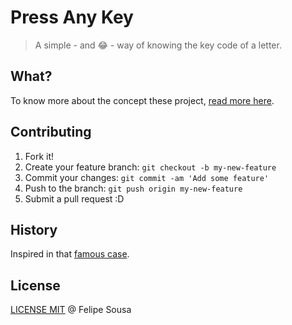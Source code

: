 # Press Any Key

> A simple - and :joy: - way of knowing the key code of a letter.

## What?

To know more about the concept these project, [read more here](https://developer.mozilla.org/pt-BR/docs/Web/API/KeyboardEvent/keyCode).

## Contributing
1. Fork it!
2. Create your feature branch: `git checkout -b my-new-feature`
3. Commit your changes: `git commit -am 'Add some feature'`
4. Push to the branch: `git push origin my-new-feature`
5. Submit a pull request :D

## History
Inspired in that [famous case](http://alphahole.net/wp-content/uploads/2015/01/j48vZC4.jpg).

## License
[LICENSE MIT](https://github.com/felipesousa/rupza/blob/gh-pages/LICENSE) @ Felipe Sousa